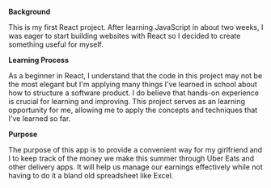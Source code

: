 **Background**

This is my first React project. After learning JavaScript in about two weeks, I was eager to start building websites with React so I decided to create something useful for myself.

**Learning Process**

As a beginner in React, I understand that the code in this project may not be the most elegant but I'm applying many things I've learned in school about how to structure a software product. I do believe that hands-on experience is crucial for learning and improving. This project serves as an learning opportunity for me, allowing me to apply the concepts and techniques that I've learned so far.

**Purpose**

The purpose of this app is to provide a convenient way for my girlfriend and I to keep track of the money we make this summer through Uber Eats and other delivery apps. It will help us manage our earnings effectively while not having to do it a bland old spreadsheet like Excel.
